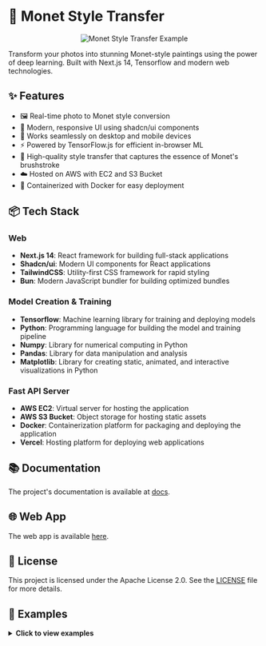 # 🎨 Monet Style Transfer

<p align="center">
  <img src="readme/images/banner.png" alt="Monet Style Transfer Example"  />
</p>

Transform your photos into stunning Monet-style paintings using the power of deep learning. Built with Next.js 14, Tensorflow and modern web technologies.

## ✨ Features

- 🖼️ Real-time photo to Monet style conversion
- 🚀 Modern, responsive UI using shadcn/ui components
- 📱 Works seamlessly on desktop and mobile devices
- ⚡ Powered by TensorFlow.js for efficient in-browser ML
- 🎯 High-quality style transfer that captures the essence of Monet's brushstroke
- ☁️ Hosted on AWS with EC2 and S3 Bucket
- 🐳 Containerized with Docker for easy deployment

## 📦 Tech Stack

### Web

- **Next.js 14**: React framework for building full-stack applications
- **Shadcn/ui**: Modern UI components for React applications
- **TailwindCSS**: Utility-first CSS framework for rapid styling
- **Bun**: Modern JavaScript bundler for building optimized bundles

### Model Creation & Training

- **Tensorflow**: Machine learning library for training and deploying models
- **Python**: Programming language for building the model and training pipeline
- **Numpy**: Library for numerical computing in Python
- **Pandas**: Library for data manipulation and analysis
- **Matplotlib**: Library for creating static, animated, and interactive visualizations in Python

### Fast API Server

- **AWS EC2**: Virtual server for hosting the application
- **AWS S3 Bucket**: Object storage for hosting static assets
- **Docker**: Containerization platform for packaging and deploying the application
- **Vercel**: Hosting platform for deploying web applications

## 📚 Documentation

The project's documentation is available at [docs](docs).

## 🌐 Web App

The web app is available [here](https://image-style-transfer-amber.vercel.app/).

## 📑 License

This project is licensed under the Apache License 2.0. See the [LICENSE](LICENSE) file for more details.

## 🚀 Examples

<details>
  <summary><strong>Click to view examples</strong></summary>

  <p align="center">
    <img src="readme/images/generated_samples.png" alt="Monet Style Transfer Example" width="600" />
  </p>

</details>
